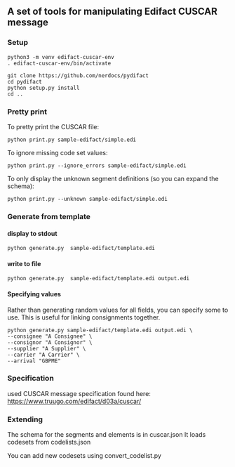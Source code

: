 ## A set of tools for manipulating Edifact CUSCAR message

### Setup

```
python3 -m venv edifact-cuscar-env
. edifact-cuscar-env/bin/activate
```

```
git clone https://github.com/nerdocs/pydifact
cd pydifact
python setup.py install
cd ..
```

### Pretty print

To pretty print the CUSCAR file:

```
python print.py sample-edifact/simple.edi 
```

To ignore missing code set values:

```
python print.py --ignore_errors sample-edifact/simple.edi
```

To only display the unknown segment definitions (so you can expand the schema):

```
python print.py --unknown sample-edifact/simple.edi  
```
### Generate from template

#### display to stdout

```
python generate.py  sample-edifact/template.edi
```

#### write to file

```
python generate.py  sample-edifact/template.edi output.edi
```

#### Specifying values

Rather than generating random values for all fields, you can specify some to use. This is useful for linking consignments together.

```
python generate.py sample-edifact/template.edi output.edi \
--consignee "A Consignee" \
--consignor "A Consignor" \
--supplier "A Supplier" \
--carrier "A Carrier" \
--arrival "GBPME"
```

### Specification

used CUSCAR message specification found here:
https://www.truugo.com/edifact/d03a/cuscar/

### Extending

The schema for the segments and elements is in cuscar.json
It loads codesets from codelists.json

You can add new codesets using convert_codelist.py
